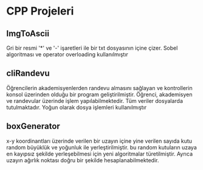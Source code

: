# CPP Projeleri

## ImgToAscii
Gri bir resmi '*' ve '-' işaretleri ile bir txt dosyasının içine çizer.
Sobel algoritması ve operator overloading kullanılmıştır

## cliRandevu
Öğrencilerin akademisyenlerden randevu almasını sağlayan ve kontrollerin konsol üzerinden olduğu bir program geliştirilmiştir.
Öğrenci, akademisyen ve randevular üzerinde işlem yapılabilmektedir. Tüm veriler dosyalarda tutulmaktadır. Yoğun olarak dosya
işlemleri kullanılmıştır

## boxGenerator
x-y koordinantları üzerinde verilen bir uzayın içine yine verilen sayıda kutu random büyüklük ve yoğunluk ile yerleştirilmiştir.
bu random kutuların uzaya en kayıpsız şekilde yerleşebilmesi için yeni algoritmalar türetilmiştir. Ayrıca uzayın ağırlık noktası
doğru bir şekilde hesaplanabilmektedir.
